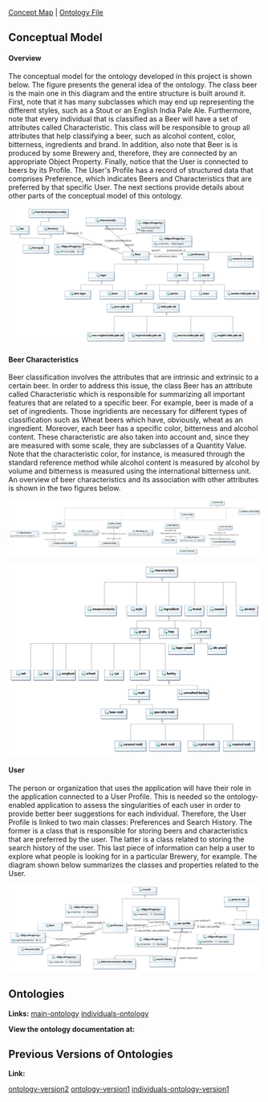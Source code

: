 [Concept Map](#conceptual-model) | [Ontology File](#ontologies)

## Conceptual Model

#### Overview
The conceptual model for the ontology developed in this project is shown below. The figure presents the general idea of the ontology. The class beer is the main one in this diagram and the entire structure is built around it. First, note that it has many subclasses which may end up representing the different styles, such as a Stout or an English India Pale Ale. Furthermore, note that every individual that is classified as a Beer will have a set of attributes called Characteristic. This class will be responsible to group all attributes that help classifying a beer, such as alcohol content, color, bitterness, ingredients and brand. In addition, also note that Beer is is produced by some Brewery and, therefore, they are connected by an appropriate Object Property. Finally, notice that the User is connected to beers by its Profile. The User's Profile has a record of structured data that comprises Preference, which indicates Beers and Characteristics that are preferred by that specific User. The next sections provide details about other parts of the conceptual model of this ontology.

![Concept Map Model](images/OverviewDiagram.jpg)

#### Beer Characteristics
Beer classification involves the attributes that are intrinsic and extrinsic to a certain beer. In order to address this issue, the class Beer has an attribute called Characteristic which is responsible for summarizing all important features that are related to a specific beer. For example, beer is made of a set of ingredients. Those ingridients are necessary for different types of classification such as Wheat beers which have, obviously, wheat as an ingredient. Moreover, each beer has a specific color, bitterness and alcohol content. These characteristic are also taken into account and, since they are measured with some scale, they are subclasses of a Quantity Value. Note that the characteristic color, for instance, is measured through the standard reference method while alcohol content is measured by alcohol by volume and bitterness is measured using the international bitterness unit. An overview of beer characteristics and its association with other attributes is shown in the two figures below.

![Qualitative Characteristic Model Diagram](images/Characteristic-Class-Diagram.jpg)

![Ingredient Characteristic Model Diagram](images/Characteristic-one.jpg)

#### User
The person or organization that uses the application will have their role in the application connected to a User Profile. This is needed so the ontology-enabled application to assess the singularities of each user in order to provide better beer suggestions for each individual. Therefore, the User Profile is linked to two main classes: Preferences and Search History. The former is a class that is responsible for storing beers and characteristics that are preferred by the user. The latter is a class related to storing the search history of the user. This last piece of information can help a user to explore what people is looking for in a particular Brewery, for example. The diagram shown below summarizes the classes and properties related to the User.

![User Model Diagram](images/UserDiagram.jpg)


## Ontologies

**Links:**
[main-ontology](https://raw.githubusercontent.com/tetherless-world/ontology-engineering/beer-advisor/oe2020/beer-advisor/OE-9-beer-advisor.rdf)
[individuals-ontology](https://raw.githubusercontent.com/tetherless-world/ontology-engineering/beer-advisor/oe2020/beer-advisor/OE-9-beer-advisor-individuals.rdf)

**View the ontology documentation at:**


## Previous Versions of Ontologies
**Link:**

[ontology-version2](https://raw.githubusercontent.com/tetherless-world/ontology-engineering/beer-advisor/oe2020/beer-advisor/archived/OE_8_beer-advisor.rdf)
[ontology-version1](https://raw.githubusercontent.com/tetherless-world/ontology-engineering/beer-advisor/oe2020/beer-advisor/archived/OE_7_beer-advisor.rdf)
[individuals-ontology-version1](https://raw.githubusercontent.com/tetherless-world/ontology-engineering/beer-advisor/oe2020/beer-advisor/archived/OE_8_beer-advisor-individuals.rdf)